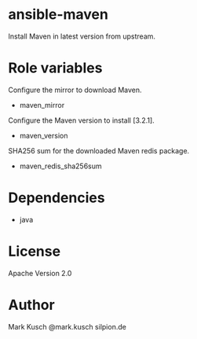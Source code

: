 # ansible-maven

Install Maven in latest version from upstream.


# Role variables

Configure the mirror to download Maven.
- maven_mirror


Configure the Maven version to install [3.2.1].
- maven_version


SHA256 sum for the downloaded Maven redis package.
- maven_redis_sha256sum


# Dependencies

- java


# License

Apache Version 2.0


# Author

Mark Kusch @mark.kusch silpion.de


<!-- vim: set ts=4 sw=4 et nofen: -->
